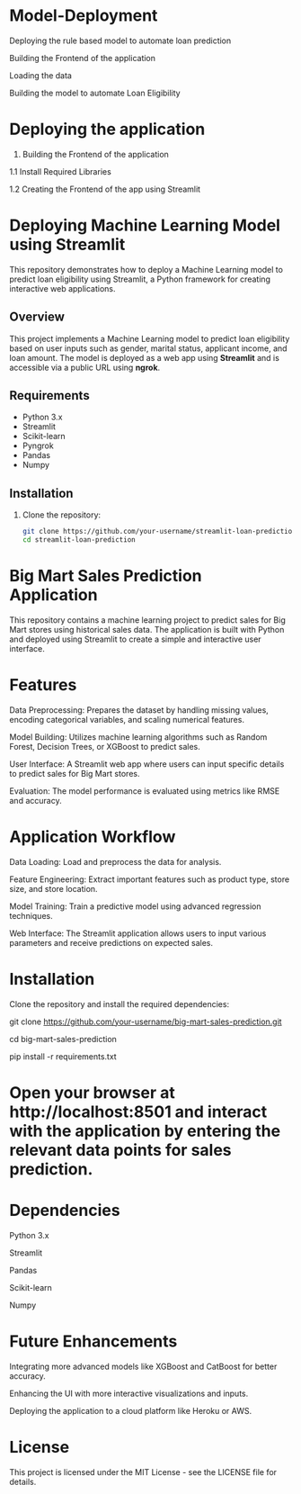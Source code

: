 # Model-Deployment
Deploying the rule based model to automate loan prediction

Building the Frontend of the application

Loading the data

Building the model to automate Loan Eligibility


# Deploying the application
1. Building the Frontend of the application

1.1 Install Required Libraries

1.2 Creating the Frontend of the app using Streamlit

# Deploying Machine Learning Model using Streamlit

This repository demonstrates how to deploy a Machine Learning model to predict loan eligibility using Streamlit, a Python framework for creating interactive web applications.

## Overview
This project implements a Machine Learning model to predict loan eligibility based on user inputs such as gender, marital status, applicant income, and loan amount. The model is deployed as a web app using **Streamlit** and is accessible via a public URL using **ngrok**.

## Requirements
- Python 3.x
- Streamlit
- Scikit-learn
- Pyngrok
- Pandas
- Numpy

## Installation
1. Clone the repository:
   ```bash
   git clone https://github.com/your-username/streamlit-loan-prediction.git
   cd streamlit-loan-prediction


# Big Mart Sales Prediction Application
This repository contains a machine learning project to predict sales for Big Mart stores using historical sales data. The application is built with Python and deployed using Streamlit to create a simple and interactive user interface.

# Features
Data Preprocessing: Prepares the dataset by handling missing values, encoding categorical variables, and scaling numerical features.

Model Building: Utilizes machine learning algorithms such as Random Forest, Decision Trees, or XGBoost to predict sales.

User Interface: A Streamlit web app where users can input specific details to predict sales for Big Mart stores.

Evaluation: The model performance is evaluated using metrics like RMSE and accuracy.

# Application Workflow
Data Loading: Load and preprocess the data for analysis.

Feature Engineering: Extract important features such as product type, store size, and store location.

Model Training: Train a predictive model using advanced regression techniques.

Web Interface: The Streamlit application allows users to input various parameters and receive predictions on expected sales.

# Installation
Clone the repository and install the required dependencies:

git clone https://github.com/your-username/big-mart-sales-prediction.git

cd big-mart-sales-prediction

pip install -r requirements.txt


# Open your browser at http://localhost:8501 and interact with the application by entering the relevant data points for sales prediction.
# Dependencies
Python 3.x

Streamlit

Pandas

Scikit-learn

Numpy

# Future Enhancements
Integrating more advanced models like XGBoost and CatBoost for better accuracy.

Enhancing the UI with more interactive visualizations and inputs.

Deploying the application to a cloud platform like Heroku or AWS.

# License
This project is licensed under the MIT License - see the LICENSE file for details.
